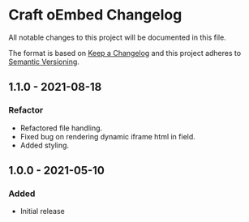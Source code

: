 # Craft oEmbed Changelog

All notable changes to this project will be documented in this file.

The format is based on [Keep a Changelog](http://keepachangelog.com/) and this project adheres to [Semantic Versioning](http://semver.org/).

## 1.1.0 - 2021-08-18
### Refactor
- Refactored file handling.
- Fixed bug on rendering dynamic iframe html in field.
- Added styling.

## 1.0.0 - 2021-05-10
### Added
- Initial release
